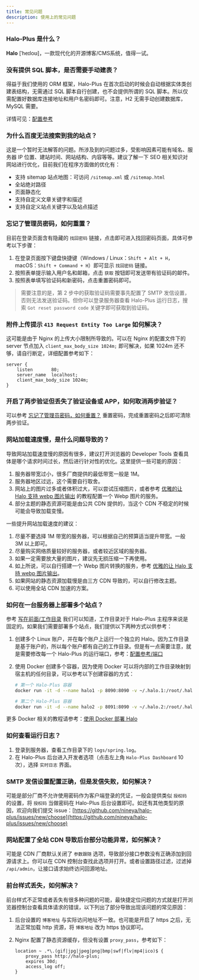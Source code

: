 ```yaml
---
title: 常见问题
description: 使用上的常见问题
---
```


### Halo-Plus 是什么？

**Halo** [ˈheɪloʊ]，一款现代化的开源博客/CMS系统，值得一试。

### 没有提供 SQL 脚本，是否需要手动建表？

得益于我们使用的 ORM 框架，Halo-Plus 在首次启动的时候会自动根据实体类创建表结构，无需通过 SQL 脚本自行创建，也不会提供所谓的 SQL 脚本。所以仅需配置好数据库连接地址和用户名密码即可。注意，H2 无需手动创建数据库，MySQL 需要。

详情可见：[配置参考](../getting-started/config#数据库)

### 为什么百度无法搜索到我的站点？

这是一个暂时无法解答的问题。所涉及到的问题过多，受影响因素可能有域名、服务器 IP 位置、建站时间、网站结构、内容等等。建议了解一下 SEO 相关知识对网站进行优化，目前我们在程序方面做的优化有：

- 支持 sitemap 站点地图：可访问 `/sitemap.xml` 或 `/sitemap.html`
- 全站绝对路径
- 页面静态化
- 支持自定义文章关键字和描述
- 支持自定义站点关键字以及站点描述

### 忘记了管理员密码，如何重置？

目前在登录页面含有隐藏的 `找回密码` 链接，点击即可进入找回密码页面，具体可参考以下步骤：

1. 在登录页面按下键盘快捷键（Windows / Linux：`Shift + Alt + H`，macOS：`Shift + Command + H`）即可显示 `找回密码` 链接。
2. 按照表单提示输入用户名和邮箱，点击 `获取` 按钮即可发送带有验证码的邮件。
3. 按照表单填写验证码和新密码，点击重置密码即可。

> 需要注意的是，第 2 步中的获取验证码需要事先配置了 SMTP 发信设置，否则无法发送验证码。但你可以登录服务器查看 Halo-Plus 运行日志，搜索 `Got reset password code` 关键字即可获取到验证码。

### 附件上传提示 `413 Request Entity Too Large` 如何解决？

这可能是由于 Nginx 的上传大小限制所导致的。可以在 Nginx 的配置文件下的 server 节点加入 `client_max_body_size 1024m;` 即可解决，如果 1024m 还不够，请自行断定，详细配置参考如下：

```nginx {4}
server {
    listen       80;
    server_name  localhost;
    client_max_body_size 1024m;
}
```

### 开启了两步验证但丢失了验证设备或 APP，如何取消两步验证？

可以参考 [忘记了管理员密码，如何重置？](#忘记了管理员密码如何重置) 重置密码，完成重置密码之后即可清除两步验证。

### 网站加载速度慢，是什么问题导致的？

导致网站加载速度慢的原因有很多，建议打开浏览器的 Developer Tools 查看具体是哪个请求时间过长，然后进行针对性的优化。这里提供一些可能的原因：

1. 服务器带宽过小，很多厂商提供的最低带宽一般是 1M。
2. 服务器地区过远，这个需要自行取舍。
3. 网站上的图片过多或者体积过大，可以尝试压缩图片，或者参考 [优雅的让 Halo 支持 webp 图片输出](https://halo.run/archives/halo-and-webp.html) 的教程配置一个 Webp 图片的服务。
4. 部分主题的静态资源可能是由公共 CDN 提供的，当这个 CDN 不稳定的时候可能会导致加载变慢。

一些提升网站加载速度的建议：

1. 尽量不要选择 1M 带宽的服务器，可以根据自己的预算适当提升带宽。一般 3M 以上即可。
2. 尽量购买网络质量较好的服务器，或者较近区域的服务器。
3. 如果一定需要放大量的图片，建议先无损压缩一下再使用。
4. 如上所说，可以自行搭建一个 Webp 图片转换的服务，参考 [优雅的让 Halo 支持 webp 图片输出](https://halo.run/archives/halo-and-webp.html)。
5. 如果网站的静态资源加载慢是由三方 CDN 导致的，可以自行修改主题。
6. 可以使用全站 CDN 加速的方案。

### 如何在一台服务器上部署多个站点？

参考 [写在前面/工作目录](../getting-started/prepare.md#工作目录) 我们可以知道，工作目录对于 Halo-Plus 主程序来说是固定的。如果我们需要部署多个站点，我们提供以下两种方式以供参考：

1. 创建多个 Linux 账户，并在每个账户上运行一个独立的 Halo。因为工作目录是基于账户的，所以每个账户都有自己的工作目录。但是有一点需要注意，就是需要修改每一个 Halo-Plus 的运行端口，参考：[配置参考/端口](../getting-started/config#%E7%AB%AF%E5%8F%A3)
2. 使用 Docker 创建多个容器，因为使用 Docker 可以将内部的工作目录映射到宿主机的任何目录，可以参考以下创建容器的方式：

    ```bash
    # 第一个 Halo-Plus 容器
    docker run -it -d --name halo1 -p 8090:8090 -v ~/.halo.1:/root/.halo-plus --restart=unless-stopped nineya/halo-plus:1.0.2

    # 第二个 Halo-Plus 容器
    docker run -it -d --name halo2 -p 8091:8090 -v ~/.halo.2:/root/.halo-plus --restart=unless-stopped nineya/halo-plus:1.0.2
    ```

更多 Docker 相关的教程请参考：[使用 Docker 部署 Halo](../getting-started/install/docker.md)

### 如何查看运行日志？

1. 登录到服务器，查看工作目录下的 `logs/spring.log`。
2. 在 Halo-Plus 后台进入开发者选项（点击左上角 `Halo-Plus Dashboard` 10 次），选择 `实时日志` 界面。

### SMTP 发信设置配置正确，但是发信失败，如何解决？

可能是部分厂商不允许使用密码作为客户端登录的凭证，一般会提供类似 `授权码` 的设置，将 `授权码` 当做密码在 Halo-Plus 后台设置即可。如还有其他类型的原因，欢迎向我们提交 issue：[https://github.com/nineya/halo-plus/issues/new/choose](https://github.com/nineya/halo-plus/issues/new/choose)

### 网站配置了全站 CDN 导致后台部分功能异常，如何解决？

可能是 CDN 厂商默认关闭了 `参数跟随` 选项，导致部分接口参数没有正确添加到回源请求上。你可以在 CDN 控制台查找此选项并打开。或者设置路径过滤，过滤掉 `/api/admin`，让接口请求始终访问回源地址。

### 前台样式丢失，如何解决？

前台样式不正常或者丢失有很多种问题的可能，最快捷定位问题的方式就是打开浏览器控制台查看具体请求的错误，以下列出了部分导致出现该问题的常见原因：

1. 后台设置的 `博客地址` 与实际访问地址不一致。也可能是开启了 https 之后，无法正常加载 http 资源，将 `博客地址` 改为 https 协议即可。
2. Nginx 配置了静态资源缓存，但没有设置 `proxy_pass`，参考如下：

    ```nginx
    location ~ .*\.(gif|jpg|jpeg|png|bmp|swf|flv|mp4|ico)$ {
        proxy_pass http://halo-plus;
        expires 30d;
        access_log off;
    }
    ```
